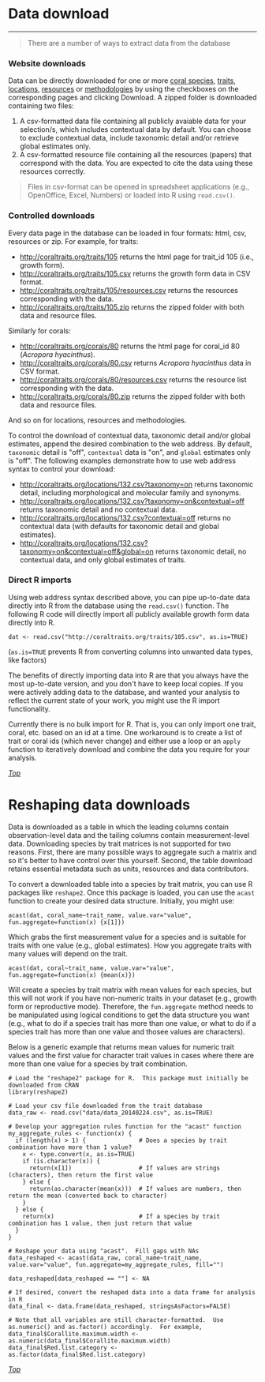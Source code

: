 # Data download
***

> There are a number of ways to extract data from the database

### Website downloads

Data can be directly downloaded for one or more [coral species](/corals), [traits](/traits), [locations](/locations), [resources](/resources) or [methodologies](/methodologies) by using the checkboxes on the corresponding pages and clicking <label class="label label-success">Download</label>. A zipped folder is downloaded containing two files: 

1. A csv-formatted data file containing all publicly avaiable data for your selection/s, which includes contextual data by default. You can choose to exclude contextual data, include taxonomic detail and/or retrieve global estimates only.
2. A csv-formatted resource file containing all the resources (papers) that correspond with the data. You are expected to cite the data using these resources correctly. 

> Files in csv-format can be opened in spreadsheet applications (e.g., OpenOffice, Excel, Numbers) or loaded into R using `read.csv()`.

### Controlled downloads

Every data page in the database can be loaded in four formats: html, csv, resources or zip. For example, for traits:

- <http://coraltraits.org/traits/105> returns the html page for trait_id 105 (i.e., growth form).
- <http://coraltraits.org/traits/105.csv> returns the growth form data in CSV format.
- <http://coraltraits.org/traits/105/resources.csv> returns the resources corresponding with the data.
- <http://coraltraits.org/traits/105.zip> returns the zipped folder with both data and resource files.

Similarly for corals:

- <http://coraltraits.org/corals/80> returns the html page for coral_id 80 (*Acropora hyacinthus*).
- <http://coraltraits.org/corals/80.csv> returns *Acropora hyacinthus* data in CSV format.
- <http://coraltraits.org/corals/80/resources.csv> returns the resource list corresponding with the data.
- <http://coraltraits.org/corals/80.zip> returns the zipped folder with both data and resource files.

And so on for locations, resources and methodologies.

To control the download of contextual data, taxonomic detail and/or global estimates, append the desired combination to the web address. By default, `taxonomic` detail is "off", `contextual` data is "on", and `global` estimates only is "off". The following examples demonstrate how to use web address syntax to control your download:

- <http://coraltraits.org/locations/132.csv?taxonomy=on> returns taxonomic detail, including morphological and molecular family and synonyms.
- <http://coraltraits.org/locations/132.csv?taxonomy=on&contextual=off> returns taxonomic detail and no contextual data.
- <http://coraltraits.org/locations/132.csv?contextual=off> returns no contextual data (with defaults for taxonomic detail and global estimates).
- <http://coraltraits.org/locations/132.csv?taxonomy=on&contextual=off&global=on> returns taxonomic detail, no contextual data, and only global estimates of traits.

### Direct R imports

Using web address syntax described above, you can pipe up-to-date data directly into R from the database using the `read.csv()` function. The following R code will directly import all publicly available growth form data directly into R.

    dat <- read.csv("http://coraltraits.org/traits/105.csv", as.is=TRUE)

(`as.is=TRUE` prevents R from converting columns into unwanted data types, like factors)

The benefits of directly importing data into R are that you always have the most up-to-date version, and you don't have to keep local copies. If you were actively adding data to the database, and wanted your analysis to reflect the current state of your work, you might use the R import functionality.

Currently there is no bulk import for R. That is, you can only import one trait, coral, etc. based on an id at a time. One workaround is to create a list of trait or coral ids (which never change) and either use a loop or an `apply` function to iteratively download and combine the data you require for your analysis.

*[Top](#)*

# Reshaping data downloads

Data is downloaded as a table in which the leading columns contain observation-level data and the tailing columns contain measurement-level data. Downloading species by trait matrices is not supported for two reasons.  First, there are many possible ways to aggregate such a matrix and so it's better to have control over this yourself.  Second, the table download retains essential metadata such as units, resources and data contributors.</p>

To convert a downloaded table into a species by trait matrix, you can use R packages like `reshape2`. Once this package is loaded, you can use the `acast` function to create your desired data structure. Initially, you might use:

    acast(dat, coral_name~trait_name, value.var="value", fun.aggregate=function(x) {x[1]})

Which grabs the first measurement value for a species and is suitable for traits with one value (e.g., global estimates). How you aggregate traits with many values will depend on the trait. 

    acast(dat, coral~trait_name, value.var="value", fun.aggregate=function(x) {mean(x)})

Will create a species by trait matrix with mean values for each species, but this will not work if you have non-numeric traits in your dataset (e.g., growth form or reproductive mode). Therefore, the `fun.aggregate` method needs to be manipulated using logical conditions to get the data structure you want (e.g., what to do if a species trait has more than one value, or what to do if a species trait has more than one value and thosee values are characters).  

Below is a generic example that returns mean values for numeric trait values and the first value for character trait values in cases where there are more than one value for a species by trait combination.

    # Load the "reshape2" package for R.  This package must initially be downloaded from CRAN
    library(reshape2)

    # Load your csv file downloaded from the trait database
    data_raw <- read.csv("data/data_20140224.csv", as.is=TRUE)

    # Develop your aggregation rules function for the "acast" function
    my_aggregate_rules <- function(x) {
      if (length(x) > 1) {               # Does a species by trait combination have more than 1 value?
        x <- type.convert(x, as.is=TRUE)
        if (is.character(x)) {
          return(x[1])                   # If values are strings (characters), then return the first value
        } else {
          return(as.character(mean(x)))  # If values are numbers, then return the mean (converted back to character)
        }
      } else {
        return(x)                        # If a species by trait combination has 1 value, then just return that value 
      }
    }

    # Reshape your data using "acast".  Fill gaps with NAs
    data_reshaped <- acast(data_raw, coral_name~trait_name, value.var="value", fun.aggregate=my_aggregate_rules, fill="")

    data_reshaped[data_reshaped == ""] <- NA

    # If desired, convert the reshaped data into a data frame for analysis in R
    data_final <- data.frame(data_reshaped, stringsAsFactors=FALSE)

    # Note that all variables are still character-formatted.  Use as.numeric() and as.factor() accordingly.  For example,
    data_final$Corallite.maximum.width <- as.numeric(data_final$Corallite.maximum.width)
    data_final$Red.list.category <- as.factor(data_final$Red.list.category)

*[Top](#)*
